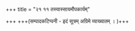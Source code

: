 +++
title = "२१ ११ तस्यास्सायमौपकार्यम्"

+++
+++(सम्पादकटिप्पनी - इदं सूत्रम् अग्रिमे व्याख्यातम् । )+++

